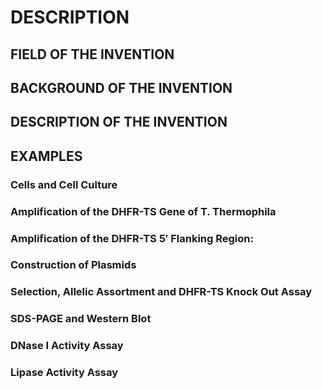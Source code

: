 # DESCRIPTION

## FIELD OF THE INVENTION

## BACKGROUND OF THE INVENTION

## DESCRIPTION OF THE INVENTION

## EXAMPLES

### Cells and Cell Culture

### Amplification of the DHFR-TS Gene of T. Thermophila

### Amplification of the DHFR-TS 5′ Flanking Region:

### Construction of Plasmids

### Selection, Allelic Assortment and DHFR-TS Knock Out Assay

### SDS-PAGE and Western Blot

### DNase I Activity Assay

### Lipase Activity Assay

